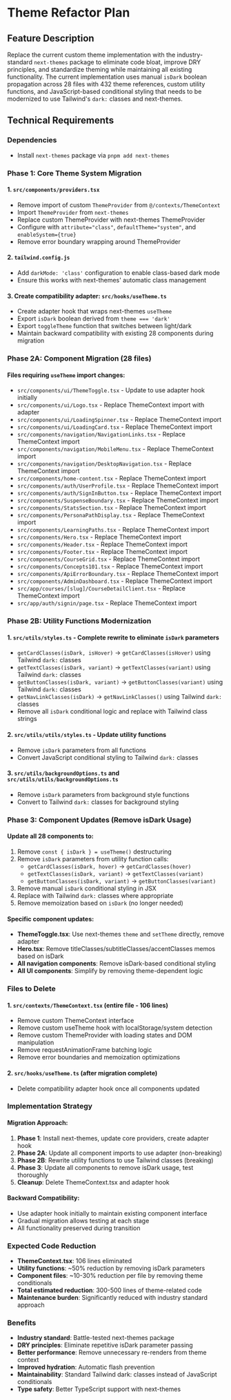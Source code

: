# Theme Refactor Plan

## Feature Description

Replace the current custom theme implementation with the industry-standard `next-themes` package to eliminate code bloat, improve DRY principles, and standardize theming while maintaining all existing functionality. The current implementation uses manual `isDark` boolean propagation across 28 files with 432 theme references, custom utility functions, and JavaScript-based conditional styling that needs to be modernized to use Tailwind's `dark:` classes and next-themes.

## Technical Requirements

### Dependencies

- Install `next-themes` package via `pnpm add next-themes`

### Phase 1: Core Theme System Migration

#### 1. `src/components/providers.tsx`

- Remove import of custom `ThemeProvider` from `@/contexts/ThemeContext`
- Import `ThemeProvider` from `next-themes`
- Replace custom ThemeProvider with next-themes ThemeProvider
- Configure with `attribute="class"`, `defaultTheme="system"`, and `enableSystem={true}`
- Remove error boundary wrapping around ThemeProvider

#### 2. `tailwind.config.js`

- Add `darkMode: 'class'` configuration to enable class-based dark mode
- Ensure this works with next-themes' automatic class management

#### 3. Create compatibility adapter: `src/hooks/useTheme.ts`

- Create adapter hook that wraps next-themes `useTheme`
- Export `isDark` boolean derived from `theme === 'dark'`
- Export `toggleTheme` function that switches between light/dark
- Maintain backward compatibility with existing 28 components during migration

### Phase 2A: Component Migration (28 files)

#### Files requiring `useTheme` import changes:

- `src/components/ui/ThemeToggle.tsx` - Update to use adapter hook initially
- `src/components/ui/Logo.tsx` - Replace ThemeContext import with adapter
- `src/components/ui/LoadingSpinner.tsx` - Replace ThemeContext import
- `src/components/ui/LoadingCard.tsx` - Replace ThemeContext import
- `src/components/navigation/NavigationLinks.tsx` - Replace ThemeContext import
- `src/components/navigation/MobileMenu.tsx` - Replace ThemeContext import
- `src/components/navigation/DesktopNavigation.tsx` - Replace ThemeContext import
- `src/components/home-content.tsx` - Replace ThemeContext import
- `src/components/auth/UserProfile.tsx` - Replace ThemeContext import
- `src/components/auth/SignInButton.tsx` - Replace ThemeContext import
- `src/components/SuspenseBoundary.tsx` - Replace ThemeContext import
- `src/components/StatsSection.tsx` - Replace ThemeContext import
- `src/components/PersonaPathDisplay.tsx` - Replace ThemeContext import
- `src/components/LearningPaths.tsx` - Replace ThemeContext import
- `src/components/Hero.tsx` - Replace ThemeContext import
- `src/components/Header.tsx` - Replace ThemeContext import
- `src/components/Footer.tsx` - Replace ThemeContext import
- `src/components/CourseGrid.tsx` - Replace ThemeContext import
- `src/components/Concepts101.tsx` - Replace ThemeContext import
- `src/components/ApiErrorBoundary.tsx` - Replace ThemeContext import
- `src/components/AdminDashboard.tsx` - Replace ThemeContext import
- `src/app/courses/[slug]/CourseDetailClient.tsx` - Replace ThemeContext import
- `src/app/auth/signin/page.tsx` - Replace ThemeContext import

### Phase 2B: Utility Functions Modernization

#### 1. `src/utils/styles.ts` - Complete rewrite to eliminate `isDark` parameters

- `getCardClasses(isDark, isHover)` → `getCardClasses(isHover)` using Tailwind `dark:` classes
- `getTextClasses(isDark, variant)` → `getTextClasses(variant)` using Tailwind `dark:` classes
- `getButtonClasses(isDark, variant)` → `getButtonClasses(variant)` using Tailwind `dark:` classes
- `getNavLinkClasses(isDark)` → `getNavLinkClasses()` using Tailwind `dark:` classes
- Remove all `isDark` conditional logic and replace with Tailwind class strings

#### 2. `src/utils/utils/styles.ts` - Update utility functions

- Remove `isDark` parameters from all functions
- Convert JavaScript conditional styling to Tailwind `dark:` classes

#### 3. `src/utils/backgroundOptions.ts` and `src/utils/utils/backgroundOptions.ts`

- Remove `isDark` parameters from background style functions
- Convert to Tailwind `dark:` classes for background styling

### Phase 3: Component Updates (Remove isDark Usage)

#### Update all 28 components to:

1. Remove `const { isDark } = useTheme()` destructuring
2. Remove `isDark` parameters from utility function calls:
   - `getCardClasses(isDark, hover)` → `getCardClasses(hover)`
   - `getTextClasses(isDark, variant)` → `getTextClasses(variant)`
   - `getButtonClasses(isDark, variant)` → `getButtonClasses(variant)`
3. Remove manual `isDark` conditional styling in JSX
4. Replace with Tailwind `dark:` classes where appropriate
5. Remove memoization based on `isDark` (no longer needed)

#### Specific component updates:

- **ThemeToggle.tsx**: Use next-themes `theme` and `setTheme` directly, remove adapter
- **Hero.tsx**: Remove titleClasses/subtitleClasses/accentClasses memos based on isDark
- **All navigation components**: Remove isDark-based conditional styling
- **All UI components**: Simplify by removing theme-dependent logic

### Files to Delete

#### 1. `src/contexts/ThemeContext.tsx` (entire file - 106 lines)

- Remove custom ThemeContext interface
- Remove custom useTheme hook with localStorage/system detection
- Remove custom ThemeProvider with loading states and DOM manipulation
- Remove requestAnimationFrame batching logic
- Remove error boundaries and memoization optimizations

#### 2. `src/hooks/useTheme.ts` (after migration complete)

- Delete compatibility adapter hook once all components updated

### Implementation Strategy

#### Migration Approach:

1. **Phase 1**: Install next-themes, update core providers, create adapter hook
2. **Phase 2A**: Update all component imports to use adapter (non-breaking)
3. **Phase 2B**: Rewrite utility functions to use Tailwind classes (breaking)
4. **Phase 3**: Update all components to remove isDark usage, test thoroughly
5. **Cleanup**: Delete ThemeContext.tsx and adapter hook

#### Backward Compatibility:

- Use adapter hook initially to maintain existing component interface
- Gradual migration allows testing at each stage
- All functionality preserved during transition

### Expected Code Reduction

- **ThemeContext.tsx**: 106 lines eliminated
- **Utility functions**: ~50% reduction by removing isDark parameters
- **Component files**: ~10-30% reduction per file by removing theme conditionals
- **Total estimated reduction**: 300-500 lines of theme-related code
- **Maintenance burden**: Significantly reduced with industry standard approach

### Benefits

- **Industry standard**: Battle-tested next-themes package
- **DRY principles**: Eliminate repetitive isDark parameter passing
- **Better performance**: Remove unnecessary re-renders from theme context
- **Improved hydration**: Automatic flash prevention
- **Maintainability**: Standard Tailwind dark: classes instead of JavaScript conditionals
- **Type safety**: Better TypeScript support with next-themes
